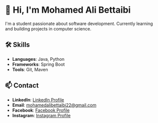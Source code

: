 # 👋 Hi, I'm Mohamed Ali Bettaibi

I'm a student passionate about software development. Currently learning and building projects in computer science.

## 🛠️ Skills
- **Languages**: Java, Python
- **Frameworks**: Spring Boot
- **Tools**: Git, Maven

## 📫 Contact
- **LinkedIn**: [LinkedIn Profile](https://www.linkedin.com/in/bettaibi-mohamed-ali-a59aa2256/)
- **Email**: [mohamedalibettaibi22@gmail.com](mailto:mohamedalibettaibi22@gmail.com)
- **Facebook**: [Facebook Profile](https://www.facebook.com/mohamedali.bettaibi.16/)
- **Instagram**: [Instagram Profile](https://www.instagram.com/bettaibi_medali/)

<!-- ![Mohamed Ali Bettaibi's GitHub Stats](https://github-readme-stats.vercel.app/api?username=your-username&show_icons=true&theme=radical) -->

